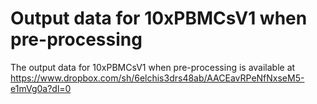 # Output data for 10xPBMCsV1 when pre-processing
The output data for 10xPBMCsV1 when pre-processing is available at https://www.dropbox.com/sh/6elchis3drs48ab/AACEavRPeNfNxseM5-e1mVg0a?dl=0